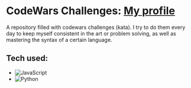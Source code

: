 # CodeWars Challenges: <a target="_blank" href="codewars.com/users/Wisieneu" >My profile</a>

A repository filled with codewars challenges (kata). I try to do them every day to keep myself consistent in the art or problem solving, as well as mastering the syntax of a certain language.  


## Tech used:  
* <img src='https://img.shields.io/badge/-JavaScript-F7DF1E?logo=JavaSCript&logoColor=white&style' alt='JavaScript'>
* <img src='https://img.shields.io/badge/-Python-3776AB?logo=python&logoColor=white&style' alt='Python'>
